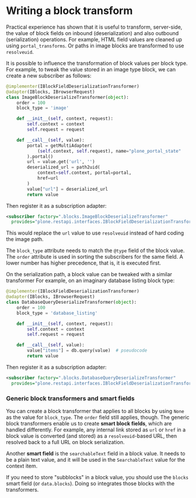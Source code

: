 # Writing a block transform

Practical experience has shown that it is useful to transform, server-side, the value of block fields on inbound (deserialization) and also outbound (serialization) operations.
For example, HTML field values are cleaned up using `portal_transforms`.
Or paths in image blocks are transformed to use `resolveuid`.

It is possible to influence the transformation of block values per block type.
For example, to tweak the value stored in an image type block, we can create a new subscriber as follows:

```python
@implementer(IBlockFieldDeserializationTransformer)
@adapter(IBlocks, IBrowserRequest)
class ImageBlockDeserializeTransformer(object):
    order = 100
    block_type = 'image'

    def __init__(self, context, request):
        self.context = context
        self.request = request

    def __call__(self, value):
        portal = getMultiAdapter(
            (self.context, self.request), name="plone_portal_state"
        ).portal()
        url = value.get('url', '')
        deserialized_url = path2uid(
            context=self.context, portal=portal,
            href=url
        )
        value["url"] = deserialized_url
        return value
```

Then register it as a subscription adapter:

```xml
<subscriber factory=".blocks.ImageBlockDeserializeTransformer"
  provides="plone.restapi.interfaces.IBlockFieldDeserializationTransformer"/>
```

This would replace the `url` value to use `resolveuid` instead of hard coding the image path.

The `block_type` attribute needs to match the `@type` field of the block value.
The `order` attribute is used in sorting the subscribers for the same field.
A lower number has higher precedence, that is, it is executed first.

On the serialization path, a block value can be tweaked with a similar transformer
For example, on an imaginary database listing block type:

```python
@implementer(IBlockFieldDeserializationTransformer)
@adapter(IBlocks, IBrowserRequest)
class DatabaseQueryDeserializeTransformer(object):
    order = 100
    block_type = 'database_listing'

    def __init__(self, context, request):
        self.context = context
        self.request = request

    def __call__(self, value):
        value["items"] = db.query(value)  # pseudocode
        return value
```

Then register it as a subscription adapter:

```xml
<subscriber factory=".blocks.DatabaseQueryDeserializeTransformer"
  provides="plone.restapi.interfaces.IBlockFieldDeserializationTransformer"/>
```


### Generic block transformers and smart fields

You can create a block transformer that applies to all blocks by using `None` as the value for `block_type`.
The `order` field still applies, though.
The generic block transformers enable us to create **smart block fields**, which are handled differently.
For example, any internal link stored as `url` or `href` in a block value is converted (and stored) as a `resolveuid`-based URL, then resolved back to a full URL on block serialization.

Another **smart field** is the `searchableText` field in a block value.
It needs to be a plain text value, and it will be used in the `SearchableText` value for the context item.

If you need to store "subblocks" in a block value, you should use the `blocks` smart field (or `data.blocks`).
Doing so integrates those blocks with the transformers.
